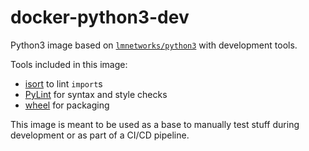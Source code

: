 # docker-python3-dev

Python3 image based on [`lmnetworks/python3`](https://hub.docker.com/r/lmnetworks/python3) with development tools.

Tools included in this image:
* [isort](https://github.com/timothycrosley/isort) to lint `import`s
* [PyLint](https://www.pylint.org) for syntax and style checks
* [wheel](https://github.com/pypa/wheel) for packaging

This image is meant to be used as a base to manually test stuff during development or as part of a CI/CD pipeline.
